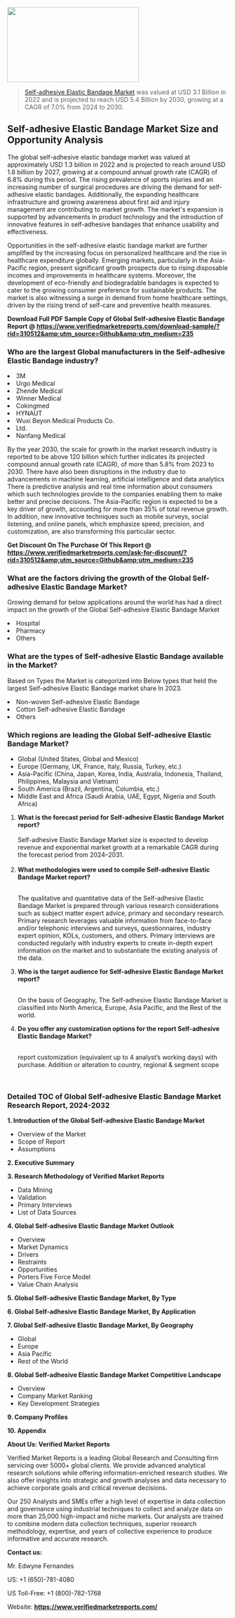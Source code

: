 <img src="https://ffe5etoiles.com/wp-content/uploads/2024/12/MST1-300x171.png" alt="" width="300" height="171" class="alignnone size-medium wp-image-20088" /><blockquote><p><p><a href="https://www.verifiedmarketreports.com/download-sample/?rid=310512&utm_source=Github&utm_medium=235" target="_blank">Self-adhesive Elastic Bandage Market</a> was valued at USD 3.1 Billion in 2022 and is projected to reach USD 5.4 Billion by 2030, growing at a CAGR of 7.0% from 2024 to 2030.</p></blockquote><p><h2>Self-adhesive Elastic Bandage Market Size and Opportunity Analysis</h2><p>The global self-adhesive elastic bandage market was valued at approximately USD 1.3 billion in 2022 and is projected to reach around USD 1.8 billion by 2027, growing at a compound annual growth rate (CAGR) of 6.8% during this period. The rising prevalence of sports injuries and an increasing number of surgical procedures are driving the demand for self-adhesive elastic bandages. Additionally, the expanding healthcare infrastructure and growing awareness about first aid and injury management are contributing to market growth. The market's expansion is supported by advancements in product technology and the introduction of innovative features in self-adhesive bandages that enhance usability and effectiveness.</p><p>Opportunities in the self-adhesive elastic bandage market are further amplified by the increasing focus on personalized healthcare and the rise in healthcare expenditure globally. Emerging markets, particularly in the Asia-Pacific region, present significant growth prospects due to rising disposable incomes and improvements in healthcare systems. Moreover, the development of eco-friendly and biodegradable bandages is expected to cater to the growing consumer preference for sustainable products. The market is also witnessing a surge in demand from home healthcare settings, driven by the rising trend of self-care and preventive health measures.</p></p><p class=""><strong>Download Full PDF Sample Copy of Global Self-adhesive Elastic Bandage Report @ <a href="https://www.verifiedmarketreports.com/download-sample/?rid=310512&amp;utm_source=Github&amp;utm_medium=235" target="_blank">https://www.verifiedmarketreports.com/download-sample/?rid=310512&amp;utm_source=Github&amp;utm_medium=235</a></strong></p><h3 id="" class="">Who are the largest Global manufacturers in the Self-adhesive Elastic Bandage industry?</h3><p><li>3M</li><li> Urgo Medical</li><li> Zhende Medical</li><li> Winner Medical</li><li> Cokingmed</li><li> HYNAUT</li><li> Wuxi Beyon Medical Products Co.</li><li> Ltd.</li><li> Nanfang Medical</li></p><div class=""><div class="" dir="" data-message-author-role="" data-message-id="" data-message-model-slug=""><div class=""><div class=""><div class=""><div class="" dir="" data-message-author-role="" data-message-id="" data-message-model-slug=""><div class=""><div class=""><p>By the year 2030, the scale for growth in the market research industry is reported to be above 120 billion which further indicates its projected compound annual growth rate (CAGR), of more than 5.8% from 2023 to 2030. There have also been disruptions in the industry due to advancements in machine learning, artificial intelligence and data analytics There is predictive analysis and real time information about consumers which such technologies provide to the companies enabling them to make better and precise decisions. The Asia-Pacific region is expected to be a key driver of growth, accounting for more than 35% of total revenue growth. In addition, new innovative techniques such as mobile surveys, social listening, and online panels, which emphasize speed, precision, and customization, are also transforming this particular sector.</p><p><strong>Get Discount On The Purchase Of This Report @&nbsp; <a href="https://www.verifiedmarketreports.com/ask-for-discount/?rid=310512&amp;utm_source=Github&amp;utm_medium=235" target="_blank">https://www.verifiedmarketreports.com/ask-for-discount/?rid=310512&amp;utm_source=Github&amp;utm_medium=235</a></strong></p></div></div></div></div></div></div></div></div><h3 id="" class="">What are the factors driving the growth of the Global Self-adhesive Elastic Bandage Market?</h3><p id="" class="">Growing demand for below applications around the world has had a direct impact on the growth of the Global Self-adhesive Elastic Bandage Market</p><p id="" class=""><li>Hospital</li><li> Pharmacy</li><li> Others</li></p><h3 id="" class="">What are the types of Self-adhesive Elastic Bandage available in the Market?</h3><p id="" class="">Based on Types the Market is categorized into Below types that held the largest Self-adhesive Elastic Bandage market share In 2023.</p><p id="" class=""><li>Non-woven Self-adhesive Elastic Bandage</li><li> Cotton Self-adhesive Elastic Bandage</li><li> Others</li></p><h3 id="" class="">Which regions are leading the Global Self-adhesive Elastic Bandage Market?</h3><ul><li>Global (United States, Global and Mexico)</li><li>Europe (Germany, UK, France, Italy, Russia, Turkey, etc.)</li><li>Asia-Pacific (China, Japan, Korea, India, Australia, Indonesia, Thailand, Philippines, Malaysia and Vietnam)</li><li>South America (Brazil, Argentina, Columbia, etc.)</li><li>Middle East and Africa (Saudi Arabia, UAE, Egypt, Nigeria and South Africa)</li></ul><p><ol><li><strong>What is the forecast period for Self-adhesive Elastic Bandage Market report?<br /></strong><br /><span data-sheets-root="1" data-sheets-value="{&quot;1&quot;:2,&quot;2&quot;:&quot;XXXX size is expected to develop revenue and exponential market growth at a remarkable CAGR during the forecast period from 2024&ndash;2030.&quot;}" data-sheets-userformat="{&quot;2&quot;:12674,&quot;4&quot;:{&quot;1&quot;:2,&quot;2&quot;:16776960},&quot;10&quot;:2,&quot;11&quot;:0,&quot;15&quot;:&quot;Arial&quot;,&quot;16&quot;:12}">Self-adhesive Elastic Bandage Market size is expected to develop revenue and exponential market growth at a remarkable CAGR during the forecast period from 2024&ndash;2031.</span><br /><br /></li><li><strong>What methodologies were used to compile Self-adhesive Elastic Bandage Market report?<br /><br /></strong><p>The qualitative and quantitative data of the&nbsp;Self-adhesive Elastic Bandage Market is prepared through various research considerations such as subject matter expert advice, primary and secondary research. Primary research leverages valuable information from face-to-face and/or telephonic interviews and surveys, questionnaires, industry expert opinion, KOLs, customers, and others. Primary interviews are conducted regularly with industry experts to create in-depth expert information on the market and to substantiate the existing analysis of the data.&nbsp;</p></li><li><strong>Who is the target audience for Self-adhesive Elastic Bandage Market report?<br /><br /></strong><p>On the basis of Geography, The&nbsp;Self-adhesive Elastic Bandage Market is classified into North America, Europe, Asia Pacific, and the Rest of the world.</p></li><li><strong>Do you offer any customization options for the report Self-adhesive Elastic Bandage Market?<br /><br /></strong><p>report customization (equivalent up to 4 analyst&rsquo;s working days) with purchase. Addition or alteration to country, regional &amp; segment scope</p><p>&nbsp;</p></li></ol></p><h3 id="" class="">Detailed TOC of Global Self-adhesive Elastic Bandage Market Research Report, 2024-2032</h3><p id="" class=""><strong>1. Introduction of the Global Self-adhesive Elastic Bandage Market</strong></p><ul><li>Overview of the Market</li><li>Scope of Report</li><li>Assumptions</li></ul><p id="" class=""><strong>2. Executive Summary</strong></p><p id="" class=""><strong>3. Research Methodology of&nbsp;Verified Market Reports</strong></p><ul><li>Data Mining</li><li>Validation</li><li>Primary Interviews</li><li>List of Data Sources</li></ul><p id="" class=""><strong>4. Global Self-adhesive Elastic Bandage Market Outlook</strong></p><ul><li>Overview</li><li>Market Dynamics</li><li>Drivers</li><li>Restraints</li><li>Opportunities</li><li>Porters Five Force Model</li><li>Value Chain Analysis</li></ul><p id="" class=""><strong>5. Global Self-adhesive Elastic Bandage Market, By&nbsp;Type</strong></p><p id="" class=""><strong>6. Global Self-adhesive Elastic Bandage Market, By Application</strong></p><p id="" class=""><strong>7. Global Self-adhesive Elastic Bandage Market, By Geography</strong></p><ul><li>Global</li><li>Europe</li><li>Asia Pacific</li><li>Rest of the World</li></ul><p id="" class=""><strong>8. Global Self-adhesive Elastic Bandage Market Competitive Landscape</strong></p><ul><li>Overview</li><li>Company Market Ranking</li><li>Key Development Strategies</li></ul><p id="" class=""><strong>9. Company Profiles</strong></p><p id="" class=""><strong>10. Appendix</strong></p><p id="" class=""><strong>About Us: Verified Market Reports</strong></p><p id="" class="">Verified Market Reports is a leading Global Research and Consulting firm servicing over 5000+ global clients. We provide advanced analytical research solutions while offering information-enriched research studies. We also offer insights into strategic and growth analyses and data necessary to achieve corporate goals and critical revenue decisions.</p><p id="" class="">Our 250 Analysts and SMEs offer a high level of expertise in data collection and governance using industrial techniques to collect and analyze data on more than 25,000 high-impact and niche markets. Our analysts are trained to combine modern data collection techniques, superior research methodology, expertise, and years of collective experience to produce informative and accurate research.</p><p id="" class=""><strong>Contact us:</strong></p><p id="" class="">Mr. Edwyne Fernandes</p><p id="" class="">US: +1 (650)-781-4080</p><p id="" class="">US Toll-Free: +1 (800)-782-1768</p><p id="" class="">Website: <a target="" data-test-app-aware-link=""><strong>https://www.verifiedmarketreports.com/</strong></a></p>
